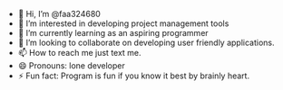 - 👋 Hi, I’m @faa324680
- 👀 I’m interested in developing project management tools
- 🌱 I’m currently learning as an aspiring programmer
- 💞️ I’m looking to collaborate on developing user friendly applications.
- 📫 How to reach me just text me.
- 😄 Pronouns: lone developer
- ⚡ Fun fact: Program is fun if you know it best by brainly heart.

<!---
faa324680/faa324680 is a ✨ special ✨ repository because its `README.md` (this file) appears on your GitHub profile.
You can click the Preview link to take a look at your changes.
--->

